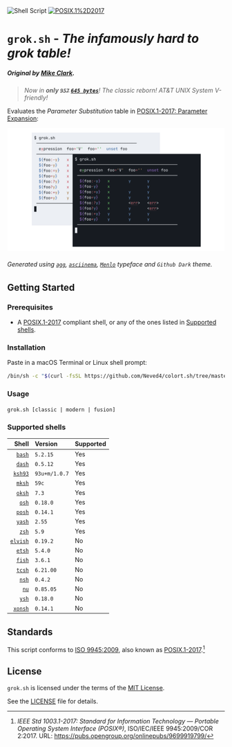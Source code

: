 ![Shell Script](https://img.shields.io/badge/Shell_Script-9DDE66?logo=gnubash&logoColor=000&style=for-the-badge)
[![POSIX.1%2D2017](https://img.shields.io/badge/POSIX.1&#8209;2017-6A737D?labelColor=6A737D&style=for-the-badge)][POSIX.1-2017]

# `grok.sh` - *The infamously hard to grok table!*

##### Original by [Mike Clark].

> _Now in **only ~~`957`~~ [`645 bytes`]**! The classic reborn! AT&T UNIX
> System V-friendly!_

Evaluates the _Parameter Substitution_ table in [POSIX.1-2017: Parameter
Expansion]:

![](graphics/grok.png)

###### Generated using [`agg`], [`asciinema`], [`Menlo`] typeface and `Github Dark` theme.

## Getting Started

### Prerequisites

- A [POSIX.1-2017] compliant shell, or any of the ones listed in [Supported
  shells](#supported-shells).

### Installation

Paste in a macOS Terminal or Linux shell prompt:
```sh
/bin/sh -c "$(curl -fsSL https://github.com/Neved4/colort.sh/tree/master/install.sh"
```

### Usage

```grok.sh [classic | modern | fusion]```

### Supported shells

|      Shell | Version       | Supported |
| ---------: | :------------ | :-------- |
|   [`bash`] | `5.2.15`      | Yes       |
|   [`dash`] | `0.5.12`      | Yes       |
|  [`ksh93`] | `93u+m/1.0.7` | Yes       |
|   [`mksh`] | `59c`         | Yes       |
|   [`oksh`] | `7.3`         | Yes       |
|    [`osh`] | `0.18.0`      | Yes       |
|   [`posh`] | `0.14.1`      | Yes       |
|   [`yash`] | `2.55`        | Yes       |
|    [`zsh`] | `5.9`         | Yes       |
| [`elvish`] | `0.19.2`      | No        |
|   [`etsh`] | `5.4.0`       | No        |
|   [`fish`] | `3.6.1`       | No        |
|   [`tcsh`] | `6.21.00`     | No        |
|    [`nsh`] | `0.4.2`       | No        |
|     [`nu`] | `0.85.05`     | No        |
|    [`ysh`] | `0.18.0`      | No        |
|  [`xonsh`] | `0.14.1`      | No        |

## Standards

This script conforms to [ISO 9945:2009][POSIX.1-2017], also known as
[POSIX.1-2017].[^3]

## License

`grok.sh` is licensed under the terms of the [MIT License].

See the [LICENSE](LICENSE) file for details.

[^3]: _IEEE Std 1003.1-2017: Standard for Information Technology — Portable
    Operating System Interface (POSIX®)_, ISO/IEC/IEEE 9945:2009/COR
    2:2017. URL: https://pubs.opengroup.org/onlinepubs/9699919799/

[`645 bytes`]: ./src/classic.sh
[`agg`]: https://github.com/asciinema/agg
[`asciinema`]: https://github.com/asciinema/asciinema
[`Menlo`]: https://en.wikipedia.org/wiki/Menlo_(typeface)
[`Github Dark`]: link
[`kanagawa.nvim`]: https://github.com/rebelot/kanagawa.nvim
[Mike Clark]: https://stackoverflow.com/a/67261832
[MIT License]: https://opensource.org/license/mit/
[POSIX.1-2017: Parameter Expansion]: https://pubs.opengroup.org/onlinepubs/9699919799/utilities/V3_chap02.html#tag_18_06_02
[POSIX.1-2017]: https://pubs.opengroup.org/onlinepubs/9699919799/

[`bash`]: https://git.savannah.gnu.org/cgit/bash.git/
[`dash`]: https://git.kernel.org/pub/scm/utils/dash/dash.git
[`ksh93`]: https://github.com/ksh93/ksh
[`mksh`]: https://github.com/MirBSD/mksh
[`osh`]: https://www.oilshell.org/cross-ref.html?tag=OSH#OSH
[`oksh`]: https://github.com/ibara/oksh
[`posh`]: https://salsa.debian.org/clint/posh
[`yash`]: https://github.com/magicant/yash
[`zsh`]: https://github.com/zsh-users/zsh
[`elvish`]: https://github.com/elves/elvish
[`etsh`]: https://etsh.nl/
[`fish`]: https://github.com/fish-shell/fish-shell
[`nsh`]: https://github.com/nuta/nsh
[`nu`]: https://github.com/nushell/nushell
[`tcsh`]: https://github.com/freebsd/freebsd-src/tree/main/bin/csh
[`ysh`]: https://www.oilshell.org/cross-ref.html?tag=YSH#YSH
[`xonsh`]: https://xon.sh/
